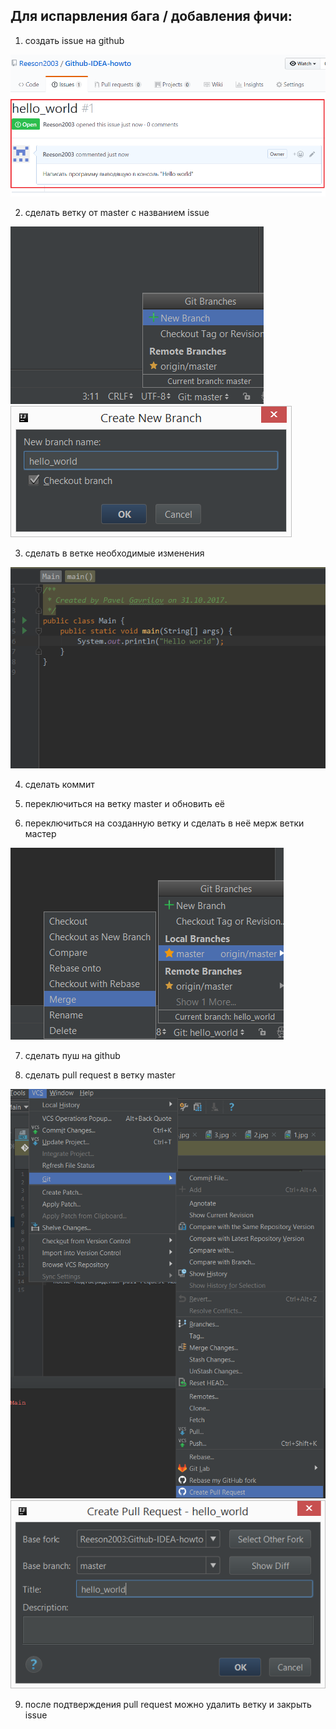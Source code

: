 Для испарвления бага / добавления фичи:
---

1. создать issue на github

![github issue](imgs/1.jpg)

2. сделать ветку от master с названием issue

![branch](imgs/2.jpg)
![branch](imgs/3.jpg)

3. сделать в ветке необходимые изменения

![code](imgs/4.jpg)

4. сделать коммит

5. переключиться на ветку master и обновить её

6. переключиться на созданную ветку и сделать в неё мерж ветки мастер

![merge](imgs/5.jpg)

7. сделать пуш на github

8. сделать pull request в ветку master

![pull](imgs/6.jpg)
![pull](imgs/7.jpg)

9. после подтверждения pull request можно удалить ветку и закрыть issue
